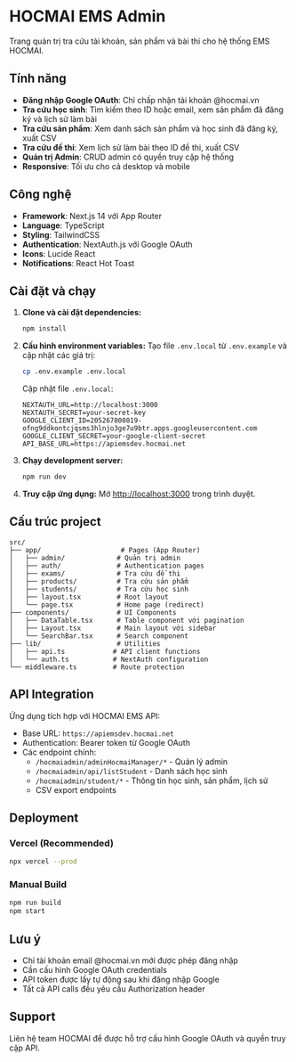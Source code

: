 # HOCMAI EMS Admin

Trang quản trị tra cứu tài khoản, sản phẩm và bài thi cho hệ thống EMS HOCMAI.

## Tính năng

- **Đăng nhập Google OAuth**: Chỉ chấp nhận tài khoản @hocmai.vn
- **Tra cứu học sinh**: Tìm kiếm theo ID hoặc email, xem sản phẩm đã đăng ký và lịch sử làm bài
- **Tra cứu sản phẩm**: Xem danh sách sản phẩm và học sinh đã đăng ký, xuất CSV
- **Tra cứu đề thi**: Xem lịch sử làm bài theo ID đề thi, xuất CSV
- **Quản trị Admin**: CRUD admin có quyền truy cập hệ thống
- **Responsive**: Tối ưu cho cả desktop và mobile

## Công nghệ

- **Framework**: Next.js 14 với App Router
- **Language**: TypeScript
- **Styling**: TailwindCSS
- **Authentication**: NextAuth.js với Google OAuth
- **Icons**: Lucide React
- **Notifications**: React Hot Toast

## Cài đặt và chạy

1. **Clone và cài đặt dependencies:**
   ```bash
   npm install
   ```

2. **Cấu hình environment variables:**
   Tạo file `.env.local` từ `.env.example` và cập nhật các giá trị:
   ```bash
   cp .env.example .env.local
   ```
   
   Cập nhật file `.env.local`:
   ```
   NEXTAUTH_URL=http://localhost:3000
   NEXTAUTH_SECRET=your-secret-key
   GOOGLE_CLIENT_ID=205267800819-ofng9ddkontcjqsms3hlnjo3ge7u9btr.apps.googleusercontent.com
   GOOGLE_CLIENT_SECRET=your-google-client-secret
   API_BASE_URL=https://apiemsdev.hocmai.net
   ```

3. **Chạy development server:**
   ```bash
   npm run dev
   ```

4. **Truy cập ứng dụng:**
   Mở [http://localhost:3000](http://localhost:3000) trong trình duyệt.

## Cấu trúc project

```
src/
├── app/                    # Pages (App Router)
│   ├── admin/             # Quản trị admin
│   ├── auth/              # Authentication pages
│   ├── exams/             # Tra cứu đề thi
│   ├── products/          # Tra cứu sản phẩm
│   ├── students/          # Tra cứu học sinh
│   ├── layout.tsx         # Root layout
│   └── page.tsx           # Home page (redirect)
├── components/            # UI Components
│   ├── DataTable.tsx      # Table component với pagination
│   ├── Layout.tsx         # Main layout với sidebar
│   └── SearchBar.tsx      # Search component
├── lib/                   # Utilities
│   ├── api.ts            # API client functions
│   └── auth.ts           # NextAuth configuration
└── middleware.ts         # Route protection
```

## API Integration

Ứng dụng tích hợp với HOCMAI EMS API:
- Base URL: `https://apiemsdev.hocmai.net`
- Authentication: Bearer token từ Google OAuth
- Các endpoint chính:
  - `/hocmaiadmin/adminHocmaiManager/*` - Quản lý admin
  - `/hocmaiadmin/api/listStudent` - Danh sách học sinh
  - `/hocmaiadmin/student/*` - Thông tin học sinh, sản phẩm, lịch sử
  - CSV export endpoints

## Deployment

### Vercel (Recommended)
```bash
npx vercel --prod
```

### Manual Build
```bash
npm run build
npm start
```

## Lưu ý

- Chỉ tài khoản email @hocmai.vn mới được phép đăng nhập
- Cần cấu hình Google OAuth credentials
- API token được lấy tự động sau khi đăng nhập Google
- Tất cả API calls đều yêu cầu Authorization header

## Support

Liên hệ team HOCMAI để được hỗ trợ cấu hình Google OAuth và quyền truy cập API.